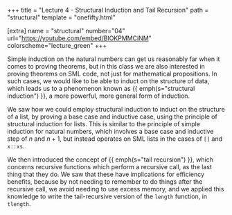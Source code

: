 +++
title = "Lecture 4 - Structural Induction and Tail Recursion"
path = "structural"
template = "onefifty.html"

[extra]
name = "structural"
number="04"
url="https://youtube.com/embed/BlOKPMMCiNM"
colorscheme="lecture_green"
+++

Simple induction on the natural numbers can get us reasonably far
when it comes to proving theorems, but in this class we are also
interested in proving theorems on SML code, not just for mathematical
propositions. In such cases, we would like to be able to induct on
the structure of data, which leads us to a phenomenon known as
{{ emph(s="structural induction") }}, a more powerful, more general
form of induction.

We saw how we could employ structural induction to induct on the structure of a
list, by proving a base case and inductive case, using the principle of
structural induction for lists. This is similar to the principle of simple
induction for natural numbers, which involves a base case and inductive step of
$n$ and $n+1$, but instead operates on SML lists in the cases of `[]` and
`x::xs`.

We then introduced the concept of {{ emph(s="tail recursion") }}, which concerns
recursive functions which perform a recursive call, as the last thing that they
do. We saw that these have implications for efficiency benefits, because by not
needing to remember to do things after the recursive call, we avoid needing to use
excess memory, and we applied this knowledge to write the tail-recursive version
of the `length` function, in `tlength`.